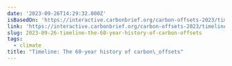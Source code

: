 ```yaml
---
date: '2023-09-26T14:29:32.000Z'
isBasedOn: 'https://interactive.carbonbrief.org/carbon-offsets-2023/timeline.html'
link: 'https://interactive.carbonbrief.org/carbon-offsets-2023/timeline.html'
slug: 2023-09-26-timeline-the-60-year-history-of-carbon-offsets
tags:
  - climate
title: "Timeline: The 60-year history of carbon\_offsets"
---
```


